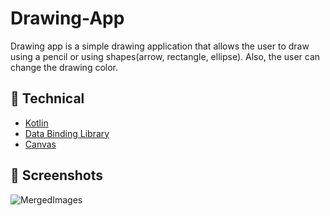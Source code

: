 # Drawing-App

Drawing app is a simple drawing application that allows the user to draw using a pencil or using shapes(arrow, rectangle, ellipse). Also, the user can change the drawing color.

## :rocket: Technical   

- [Kotlin](https://kotlinlang.org/) 
- [Data Binding Library](https://developer.android.com/codelabs/android-databinding#0)
- [Canvas](https://developer.android.com/reference/android/graphics/Canvas)

## :camera_flash: Screenshots

![MergedImages](https://user-images.githubusercontent.com/34461597/153113295-fc78bafb-c7b6-4eba-8ac6-93bfdc814c5a.png)
